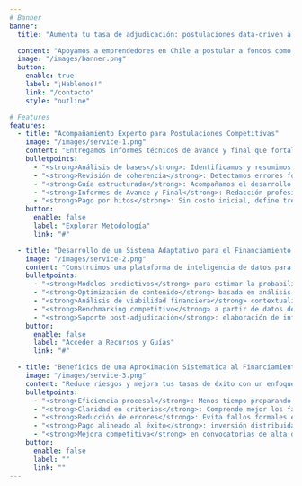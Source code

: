 ```yaml
---
# Banner
banner:
  title: "Aumenta tu tasa de adjudicación: postulaciones data-driven a fondos concursables <u>gratis</u>"

  content: "Apoyamos a emprendedores en Chile a postular a fondos como CORFO, usando modelos inteligentes y datos estructurados para aumentar sus probabilidades de éxito. Operamos bajo un modelo Success Fee: sin costo inicial para ti, pagas en función de hitos vinculados a la entrega de informes de avance y final del proyecto adjudicado."
  image: "/images/banner.png"
  button:
    enable: true
    label: "¡Hablemos!"
    link: "/contacto"
    style: "outline"

# Features
features:
  - title: "Acompañamiento Experto para Postulaciones Competitivas"
    image: "/images/service-1.png"
    content: "Entregamos informes técnicos de avance y final que fortalece tu ejecució del proyecto adjudicado. Nuestro cobro se alinea al éxito: facturamos tras la adjudicación y por cada hito de informe aprobado."
    bulletpoints:
      - "<strong>Análisis de bases</strong>: Identificamos y resumimos requisitos clave de convocatorias como CORFO."
      - "<strong>Revisión de coherencia</strong>: Detectamos errores formales y desajustes antes del envío."
      - "<strong>Guía estructurada</strong>: Acompañamos el desarrollo de secciones críticas del formulario."
      - "<strong>Informes de Avance y Final</strong>: Redacción profesional conforme a instrucciones de CORFO."
      - "<strong>Pago por hitos</strong>: Sin costo inicial, define tres entregables (Avance 1, Avance 2, Final) sincronizados con tus desembolsos."
    button:
      enable: false
      label: "Explorar Metodología"
      link: "#"

  - title: "Desarrollo de un Sistema Adaptativo para el Financiamiento Estratégico"
    image: "/images/service-2.png"
    content: "Construimos una plataforma de inteligencia de datos para financiamiento, con modelos predictivos y ciclo de aprendizaje propietario. Incluye soporte futuro en informes técnicos y seguimiento post-adjudicación."
    bulletpoints:
      - "<strong>Modelos predictivos</strong> para estimar la probabilidad de adjudicación."
      - "<strong>Optimización de contenido</strong> basada en análisis de resultados previos."
      - "<strong>Análisis de viabilidad financiera</strong> contextualizado al mercado chileno."
      - "<strong>Benchmarking competitivo</strong> a partir de datos del ecosistema."
      - "<strong>Soporte post-adjudicación</strong>: elaboración de informes de avance y final."
    button:
      enable: false
      label: "Acceder a Recursos y Guías"
      link: "#"

  - title: "Beneficios de una Aproximación Sistemática al Financiamiento de Proyectos"
    image: "/images/service-3.png"
    content: "Reduce riesgos y mejora tus tasas de éxito con un enfoque estructurado que combina análisis detallado, seguimiento metodológico e informes profesionales."
    bulletpoints:
      - "<strong>Eficiencia procesal</strong>: Menos tiempo preparando propuestas complejas."
      - "<strong>Claridad en criterios</strong>: Comprende mejor los factores de evaluación."
      - "<strong>Reducción de errores</strong>: Evita fallos formales e inconsistencias."
      - "<strong>Pago alineado al éxito</strong>: inversión distribuida en hitos de informes, sin riesgo inicial."
      - "<strong>Mejora competitiva</strong> en convocatorias de alta demanda."
    button:
      enable: false
      label: ""
      link: ""
---
```

